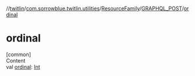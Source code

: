 //[twitlin](../../../index.md)/[com.sorrowblue.twitlin.utilities](../../index.md)/[ResourceFamily](../index.md)/[GRAPHQL_POST](index.md)/[ordinal](ordinal.md)



# ordinal  
[common]  
Content  
val [ordinal](ordinal.md): [Int](https://kotlinlang.org/api/latest/jvm/stdlib/kotlin/-int/index.html)  



